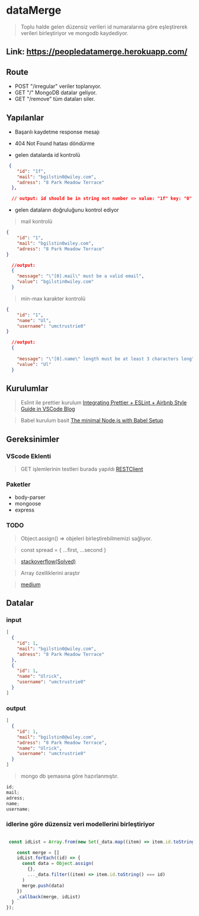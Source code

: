 # dataMerge

> Toplu halde gelen düzensiz verileri id numaralarına göre eşleştirerek verileri birleştiriyor ve mongodb kaydediyor.

## Link: https://peopledatamerge.herokuapp.com/

## Route
- POST "/irregular" veriler toplanıyor.
- GET "/" MongoDB datalar geliyor.
- GET "/remove" tüm dataları siler.


## Yapılanlar
- Başarılı kaydetme response mesajı

- 404 Not Found hatası döndürme

- gelen datalarda id kontrolü
```json
 {
    "id": "1f",
    "mail": "bgilstin0@wiley.com",
    "adress": "8 Park Meadow Terrace"
  },

  // output: id should be in string not number => value: "1f" key: "0"
```

- gelen dataların doğruluğunu kontrol ediyor

> mail kontrolü 
```json
{
    "id": "1",
    "mail": "bgilstin0wiley.com",
    "adress": "8 Park Meadow Terrace"
}

  //output: 
  {
    "message": "\"[0].mail\" must be a valid email",
    "value": "bgilstin0wiley.com"
  }
```

> min-max karakter kontrolü

```json
{
    "id": "1",
    "name": "Ul",
    "username": "umctrustrie0"
}

  //output: 
  {
    
    "message": "\"[0].name\" length must be at least 3 characters long",
    "value": "Ul"
  }
```


## Kurulumlar

> Eslint ile prettier kurulum [Integrating Prettier + ESLint + Airbnb Style Guide in VSCode Blog](https://blog.echobind.com/integrating-prettier-eslint-airbnb-style-guide-in-vscode-47f07b5d7d6a)

> Babel kurulum basit [The minimal Node.js with Babel Setup](https://www.robinwieruch.de/minimal-node-js-babel-setup)

## Gereksinimler

### VScode Eklenti

> GET işlemlerinin testleri burada yapıldı [RESTClient](https://github.com/Huachao/vscode-restclient)

### Paketler

- body-parser
- mongoose
- express

### TODO

> Object.assign() => objeleri birleştirebilmemizi sağlıyor.

> const spread = { ...first, ...second }

> [stackoverflow(Solved)](https://stackoverflow.com/questions/39844558/merge-json-arrays-by-matching-property-in-nodejs)

> Array özelliklerini araştır

> [medium](https://medium.com/@thrkardak/javascript-map-reduce-ve-filter-b%C3%B6l%C3%BCm-1-bfc7cd18f1e)

## Datalar

### input

```json
[
  {
    "id": 1,
    "mail": "bgilstin0@wiley.com",
    "adress": "8 Park Meadow Terrace"
  },
  {
    "id": 1,
    "name": "Ulrick",
    "username": "umctrustrie0"
  }
]
```

### output

```json
[
  {
    "id": 1,
    "mail": "bgilstin0@wiley.com",
    "adress": "8 Park Meadow Terrace",
    "name": "Ulrick",
    "username": "umctrustrie0"
  }
]
```

> mongo db şemasına göre hazırlanmıştır.

```js
id;
mail;
adress;
name;
username;
```

### idlerine göre düzensiz veri modellerini birleştiriyor

```javascript

 const idList = Array.from(new Set(_data.map((item) => item.id.toString())))

    const merge = []
    idList.forEach((id) => {
      const data = Object.assign(
        {},
        ..._data.filter((item) => item.id.toString() === id)
      )
      merge.push(data)
    })
    _callback(merge, idList)
  }
});

```
